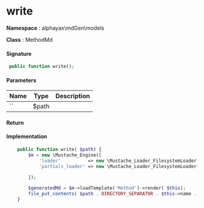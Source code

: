
# write

**Namespace**  : alphayax\mdGen\models

**Class** : MethodMd


> 


#### Signature

```php
 public function write();
```

#### Parameters

| Name | Type | Description |
|---|---|---|
| `` | $path |  |

#### Return


#### Implementation

```php
    public function write( $path) {
        $m = new \Mustache_Engine([
            'loader'          => new \Mustache_Loader_FilesystemLoader( __DIR__.'/../views'),
            'partials_loader' => new \Mustache_Loader_FilesystemLoader(__DIR__ . '/../views/MethodMd'),

        ]);

        $generatedMd = $m->loadTemplate('Method')->render( $this);
        file_put_contents( $path . DIRECTORY_SEPARATOR . $this->name . '.md', $generatedMd);
    }

```
